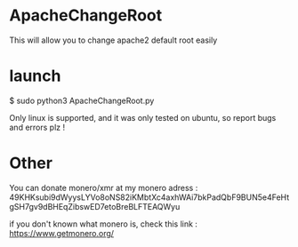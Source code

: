 # ApacheChangeRoot

This will allow you to change apache2 default root easily

# launch  

$ sudo python3 ApacheChangeRoot.py

Only linux is supported, and it was only tested on ubuntu, so report bugs and errors plz !

# Other

You can donate monero/xmr at my monero adress : 49KHKsubi9dWyysLYVo8oNS82iKMbtXc4axhWAi7bkPadQbF9BUN5e4FeHtgSH7gv9dBHEqZibswED7etoBreBLFTEAQWyu

if you don't known what monero is, check this link : https://www.getmonero.org/

